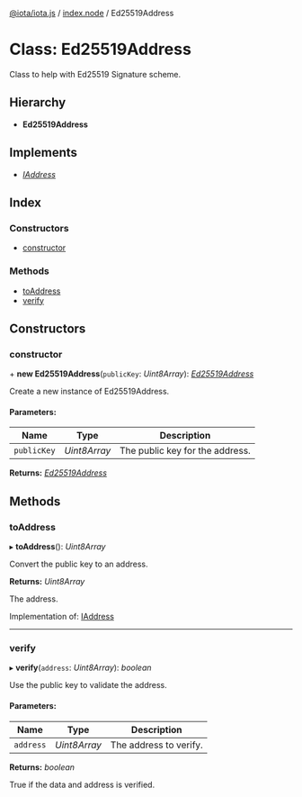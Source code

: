 [@iota/iota.js](../README.md) / [index.node](../modules/index_node.md) / Ed25519Address

# Class: Ed25519Address

Class to help with Ed25519 Signature scheme.

## Hierarchy

* **Ed25519Address**

## Implements

* [*IAddress*](../interfaces/models_iaddress.iaddress.md)

## Index

### Constructors

* [constructor](index_node.ed25519address.md#constructor)

### Methods

* [toAddress](index_node.ed25519address.md#toaddress)
* [verify](index_node.ed25519address.md#verify)

## Constructors

### constructor

\+ **new Ed25519Address**(`publicKey`: *Uint8Array*): [*Ed25519Address*](addresstypes_ed25519address.ed25519address.md)

Create a new instance of Ed25519Address.

#### Parameters:

Name | Type | Description |
------ | ------ | ------ |
`publicKey` | *Uint8Array* | The public key for the address.    |

**Returns:** [*Ed25519Address*](addresstypes_ed25519address.ed25519address.md)

## Methods

### toAddress

▸ **toAddress**(): *Uint8Array*

Convert the public key to an address.

**Returns:** *Uint8Array*

The address.

Implementation of: [IAddress](../interfaces/models_iaddress.iaddress.md)

___

### verify

▸ **verify**(`address`: *Uint8Array*): *boolean*

Use the public key to validate the address.

#### Parameters:

Name | Type | Description |
------ | ------ | ------ |
`address` | *Uint8Array* | The address to verify.   |

**Returns:** *boolean*

True if the data and address is verified.
